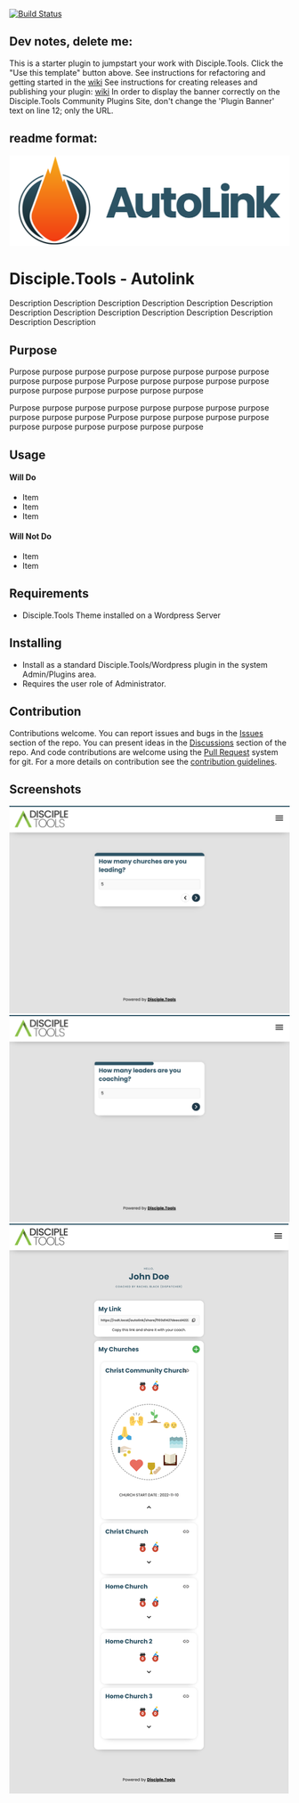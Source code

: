 [![Build Status](https://travis-ci.com/thecodezone/disciple-tools-autolink.svg?branch=master)](https://travis-ci.com/thecodezone/disciple-tools-autolink)

## Dev notes, delete me:
This is a starter plugin to jumpstart your work with Disciple.Tools.
Click the "Use this template" button above.
See instructions for refactoring and getting started in the [wiki](https://github.com/thecodezone/disciple-tools-autolink/wiki)
See instructions for creating releases and publishing your plugin: [wiki](https://github.com/thecodezone/disciple-tools-autolink/wiki)
In order to display the banner correctly on the Disciple.Tools Community Plugins Site, don't change the 'Plugin Banner' text on line 12; only the URL.

## readme format:

![Plugin Banner](/documentation/banner.png)

# Disciple.Tools - Autolink

Description Description Description Description Description Description Description
Description Description Description Description Description Description Description

## Purpose

Purpose purpose purpose purpose purpose purpose purpose purpose purpose purpose purpose
Purpose purpose purpose purpose purpose purpose purpose purpose purpose purpose purpose

Purpose purpose purpose purpose purpose purpose purpose purpose purpose purpose purpose
Purpose purpose purpose purpose purpose purpose purpose purpose purpose purpose purpose

## Usage

#### Will Do

- Item
- Item
- Item

#### Will Not Do

- Item
- Item

## Requirements

- Disciple.Tools Theme installed on a Wordpress Server

## Installing

- Install as a standard Disciple.Tools/Wordpress plugin in the system Admin/Plugins area.
- Requires the user role of Administrator.

## Contribution

Contributions welcome. You can report issues and bugs in the
[Issues](https://github.com/thecodezone/disciple-tools-autolink/issues) section of the repo. You can present ideas
in the [Discussions](https://github.com/thecodezone/disciple-tools-autolink/discussions) section of the repo. And
code contributions are welcome using the [Pull Request](https://github.com/thecodezone/disciple-tools-autolink/pulls)
system for git. For a more details on contribution see the
[contribution guidelines](https://github.com/thecodezone/disciple-tools-autolink/blob/master/CONTRIBUTING.md).


## Screenshots

![screenshot](/documentation/screenshot_1.png)
![screenshot](/documentation/screenshot_2.png)
![screenshot](/documentation/screenshot_3.png)
